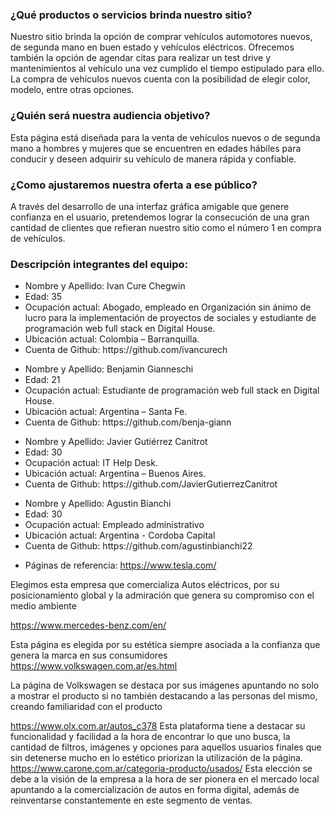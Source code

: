 <h3> ¿Qué productos o servicios brinda nuestro sitio? </h3>

<p> Nuestro sitio brinda la opción de comprar vehículos automotores nuevos, de segunda mano en buen estado y vehículos eléctricos. Ofrecemos también la opción de agendar citas para realizar un test drive y mantenimientos al vehículo una vez cumplido el tiempo estipulado para ello.  
La compra de vehículos nuevos cuenta con la posibilidad de elegir color, modelo, entre otras opciones. </p>

<h3> ¿Quién será nuestra audiencia objetivo? </h3>

<p>Esta página está diseñada para la venta de vehículos nuevos o de segunda mano a hombres y mujeres que se encuentren en edades hábiles para conducir y deseen adquirir su vehículo de manera rápida y confiable.</p>

<h3> ¿Como ajustaremos nuestra oferta a ese público? </h3>
<p>A través del desarrollo de una interfaz gráfica amigable que genere confianza en el usuario, pretendemos lograr la consecución de una gran cantidad de clientes que refieran nuestro sitio como el número 1 en compra de vehículos. </p>


<h3> Descripción integrantes del equipo: </h3>
<ul>
<li>	Nombre y Apellido: Ivan Cure Chegwin </li>
<li>	Edad: 35 </li>
<li>	Ocupación actual: Abogado, empleado en Organización sin ánimo de lucro para la implementación de proyectos de sociales y estudiante de programación web full stack en Digital House. </li>
<li>	Ubicación actual: Colombia – Barranquilla. </li>
<li>	Cuenta de Github: https://github.com/ivancurech </li>
</ul>

<ul>
<li>Nombre y Apellido: Benjamin Gianneschi</li>
<li>Edad: 21</li>
<li>Ocupación actual:  Estudiante de programación web full stack en Digital House.</li>
<li>Ubicación actual: Argentina – Santa Fe.</li>
<li>Cuenta de Github: https://github.com/benja-giann</li>
</ul>

<ul>
<li>Nombre y Apellido: Javier Gutiérrez Canitrot</li>
<li>Edad: 30</li>
<li>Ocupación actual: IT Help Desk.</li>
<li>Ubicación actual: Argentina – Buenos Aires.</li>
<li>Cuenta de Github: https://github.com/JavierGutierrezCanitrot</li>
</ul>

<ul>
<li>Nombre y Apellido: Agustin Bianchi</li>
<li>Edad: 30 </li>
<li>Ocupación actual: Empleado administrativo</li>
<li>Ubicación actual: Argentina - 	Cordoba Capital</li>
<li>Cuenta de Github: https://github.com/agustinbianchi22</li>
</ul>

-	Páginas de referencia:
https://www.tesla.com/

Elegimos esta empresa que comercializa Autos eléctricos, por su posicionamiento global y la admiración que genera su compromiso con el medio ambiente

https://www.mercedes-benz.com/en/

Esta página es elegida por su estética siempre asociada a la confianza que genera la marca en sus consumidores
https://www.volkswagen.com.ar/es.html

La página de Volkswagen se destaca por sus imágenes apuntando no solo a mostrar el producto si no también destacando a las personas del mismo, creando familiaridad con el producto

https://www.olx.com.ar/autos_c378
Esta plataforma tiene a destacar su funcionalidad y facilidad a la hora de encontrar lo que uno busca, la cantidad de filtros, imágenes y opciones para aquellos usuarios finales que sin detenerse mucho en lo estético priorizan la utilización de la página.
https://www.carone.com.ar/categoria-producto/usados/
Esta elección se debe a la visión de la empresa a la hora de ser pionera en el mercado local apuntando a la comercialización de autos en forma digital, además de reinventarse constantemente en este segmento de ventas.




